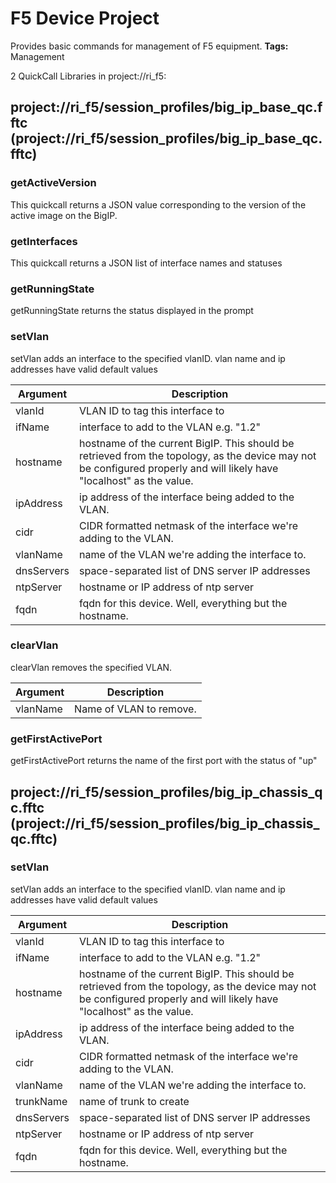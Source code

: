 # F5 Device Project
Provides basic commands for management of F5 equipment.
<b>Tags:</b> Management

2 QuickCall Libraries in project://ri_f5:
## project://ri_f5/session_profiles/big_ip_base_qc.fftc (project://ri_f5/session_profiles/big_ip_base_qc.fftc)

### getActiveVersion
This quickcall returns a JSON value corresponding to the version of the active image on the BigIP.
### getInterfaces
This quickcall returns a JSON list of interface names and statuses
### getRunningState
getRunningState returns the status displayed in the prompt
### setVlan
setVlan adds an interface to the specified vlanID.  vlan name and ip addresses have valid default values

Argument | Description
------------ | -------------
vlanId | VLAN ID to tag this interface to
ifName | interface to add to the VLAN e.g. "1.2"
hostname | hostname of the current BigIP.  This should be retrieved from the topology, as the device may not be configured properly and will likely have "localhost" as the value.
ipAddress | ip address of the interface being added to the VLAN.
cidr | CIDR formatted netmask of the interface we're adding to the VLAN.
vlanName | name of the VLAN we're adding the interface to.
dnsServers | space-separated list of DNS server IP addresses
ntpServer | hostname or IP address of ntp server
fqdn | fqdn for this device.  Well, everything but the hostname.
### clearVlan
clearVlan removes the specified VLAN.

Argument | Description
------------ | -------------
vlanName | Name of VLAN to remove.
### getFirstActivePort
getFirstActivePort returns the name of the first port with the status of "up"
## project://ri_f5/session_profiles/big_ip_chassis_qc.fftc (project://ri_f5/session_profiles/big_ip_chassis_qc.fftc)

### setVlan
setVlan adds an interface to the specified vlanID.  vlan name and ip addresses have valid default values

Argument | Description
------------ | -------------
vlanId | VLAN ID to tag this interface to
ifName | interface to add to the VLAN e.g. "1.2"
hostname | hostname of the current BigIP.  This should be retrieved from the topology, as the device may not be configured properly and will likely have "localhost" as the value.
ipAddress | ip address of the interface being added to the VLAN.
cidr | CIDR formatted netmask of the interface we're adding to the VLAN.
vlanName | name of the VLAN we're adding the interface to.
trunkName | name of trunk to create
dnsServers | space-separated list of DNS server IP addresses
ntpServer | hostname or IP address of ntp server
fqdn | fqdn for this device.  Well, everything but the hostname.
